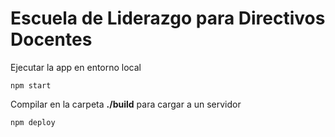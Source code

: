 # Escuela de Liderazgo para Directivos Docentes

Ejecutar la app en entorno local

`
npm start
`

Compilar en la carpeta **./build** para cargar a un servidor

`
npm deploy
`
